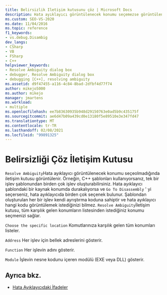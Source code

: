 ```yaml
---
title: Belirsizlik Iletişim kutusunu çöz | Microsoft Docs
description: Hata ayıklayıcı görüntülenecek konumu seçemezse görüntülenen Visual Studio 'nun belirsizlik Çöz iletişim kutusunu inceleyin.
ms.custom: SEO-VS-2020
ms.date: 11/04/2016
ms.topic: reference
f1_keywords:
- vs.debug.Disambig
dev_langs:
- CSharp
- VB
- FSharp
- C++
helpviewer_keywords:
- Resolve Ambiguity dialog box
- debugger, Resolve Ambiguity dialog box
- debugging [C++], resolving ambiguity
ms.assetid: d9f47455-a116-4c84-8bad-2dfbf4d77f74
author: mikejo5000
ms.author: mikejo
manager: jmartens
ms.workload:
- multiple
ms.openlocfilehash: ee7b83630935b948d29150763e0ad5b9c435175f
ms.sourcegitcommit: ae6d47b09a439cd0e13180f5e89510e3e347fd47
ms.translationtype: MT
ms.contentlocale: tr-TR
ms.lasthandoff: 02/08/2021
ms.locfileid: "99891325"
---
```

# <a name="resolve-ambiguity-dialog-box"></a>Belirsizliği Çöz İletişim Kutusu
`Resolve Ambiguity`Hata ayıklayıcı görüntülenecek konumu seçeolmadığında iletişim kutusu görüntülenir. Örneğin, C++ şablonları kullanıyorsanız, tek bir işlev şablonundan birden çok işlev oluşturabilirsiniz. Hata ayıklayıcı şablondaki bir kaynak konumda durakalıyorsa ve `Go To Disassembly` ' yi seçerseniz, hata ayıklayıcıda birden çok seçenek bulunur. Şablondan oluşturulan her bir işlev kendi ayrıştırma koduna sahiptir ve hata ayıklayıcı hangi kodu görüntülemek istediğinizi bilmez. `Resolve Ambiguity`İletişim kutusu, tüm karşılık gelen konumların listesinden istediğiniz konumu seçmenizi sağlar.

 `Choose the specific location` Komutlarınıza karşılık gelen tüm konumları listeler.

 `Address` Her işlev için bellek adreslerini gösterir.

 `Function` Her işlevin adını gösterir.

 `Module` İşlevin nesne kodunu içeren modülü (EXE veya DLL) gösterir.

## <a name="see-also"></a>Ayrıca bkz.
- [Hata Ayıklayıcıdaki İfadeler](../debugger/expressions-in-the-debugger.md)